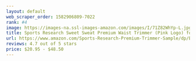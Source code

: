 ```yaml
---
layout: default 
﻿web_scraper_order: 1582906809-7022
rank: #4
image: https://images-na.ssl-images-amazon.com/images/I/71Z82WhYp-L.jpg
title: Sports Research Sweet Sweat Premium Waist Trimmer (Pink Logo) for Men & Women ~…
url: https://www.amazon.com/Sports-Research-Premium-Trimmer-Sample/dp/B07QK5ZGQ5/ref=zg_mw_sporting-goods_4?_encoding=UTF8&psc=1&refRID=2VTEBFM0FKHWWGSXP9AH
reviews: 4.7 out of 5 stars
price: $20.95 - $48.50
---
```

